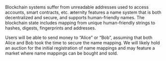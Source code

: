 Blockchain systems suffer from unreadable addresses used to access accounts, smart contracts, etc. æternity features a name system that is both decentralized and secure, and supports human-friendly names. The blockchain state includes mapping from unique human-friendly strings to hashes, digests, fingerprints and addresses. 

Users will be able to send money to “Alice” or “Bob”, assuming that both Alice and Bob took the time to secure the name mapping. We will likely hold an auction for the initial registration of name mappings and may feature a market where name mappings can be bought and sold.
